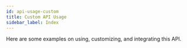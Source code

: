 ```yaml
---
id: api-usage-custom
title: Custom API Usage
sidebar_label: Index
---
```


Here are some examples on using, customizing, and integrating this API.